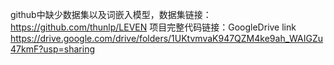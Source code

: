 github中缺少数据集以及词嵌入模型，数据集链接：https://github.com/thunlp/LEVEN
项目完整代码链接：GoogleDrive link
https://drive.google.com/drive/folders/1UKtvmvaK947QZM4ke9ah_WAIGZu47kmF?usp=sharing